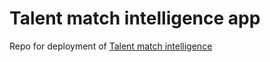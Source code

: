 # Talent match intelligence app

Repo for deployment of
[Talent match intelligence](https://github.com/MuhammadNurilHuda/talent-match-intelligence)

